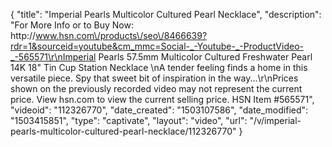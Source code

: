 {
    "title": "Imperial Pearls Multicolor Cultured Pearl  Necklace",
    "description": "For More Info or to Buy Now: http:\/\/www.hsn.com\/products\/seo\/8466639?rdr=1&sourceid=youtube&cm_mmc=Social-_-Youtube-_-ProductVideo-_-565571\r\nImperial Pearls 57.5mm Multicolor Cultured Freshwater Pearl 14K 18\" Tin Cup Station Necklace \nA tender feeling finds a home in this versatile piece. Spy that sweet bit of inspiration in the way...\r\nPrices shown on the previously recorded video may not represent the current price.  View hsn.com to view the current selling price. HSN Item #565571",
    "videoid": "112326770",
    "date_created": "1503107586",
    "date_modified": "1503415851",
    "type": "captivate",
    "layout": "video",
    "url": "\/v\/imperial-pearls-multicolor-cultured-pearl-necklace\/112326770"
}